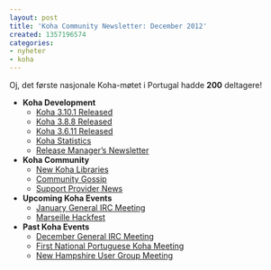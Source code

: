 ```yaml
---
layout: post
title: 'Koha Community Newsletter: December 2012'
created: 1357196574
categories:
- nyheter
- koha
---
```

<p>Oj, det første nasjonale Koha-møtet i Portugal hadde <strong>200</strong> deltagere!</p>

<ul>
<li><strong>Koha Development</strong>
<ul>
<li><a href="http://koha-community.org/koha-community-newsletter-december-2012/#3101">Koha 3.10.1 Released</a></li>
<li><a href="http://koha-community.org/koha-community-newsletter-december-2012/#388">Koha 3.8.8 Released</a></li>
<li><a href="http://koha-community.org/koha-community-newsletter-december-2012/#3611">Koha 3.6.11 Released</a></li>
<li><a href="http://koha-community.org/koha-community-newsletter-december-2012/#stats">Koha Statistics</a></li>
<li><a href="http://koha-community.org/koha-community-newsletter-december-2012/#rm">Release Manager’s Newsletter</a></li>
</ul>
</li>
<li><strong>Koha Community</strong>
<ul>
<li><a href="http://koha-community.org/koha-community-newsletter-december-2012/#newlibs">New Koha Libraries</a></li>
<li><a href="http://koha-community.org/koha-community-newsletter-december-2012/#gossip">Community Gossip</a></li>
<li><a href="http://koha-community.org/koha-community-newsletter-december-2012/#provider">Support Provider News</a></li>
</ul>
</li>
<li><strong>Upcoming Koha Events</strong>
<ul>
<li><a href="http://koha-community.org/koha-community-newsletter-december-2012/#mtgjan">January General IRC Meeting</a></li>
<li><a href="http://koha-community.org/koha-community-newsletter-december-2012/#marseille">Marseille Hackfest</a></li>
</ul>
</li>
<li><strong>Past Koha Events</strong>
<ul>
<li><a href="http://koha-community.org/koha-community-newsletter-december-2012/#mtgdec">December General IRC Meeting</a></li>
<li><a href="http://koha-community.org/koha-community-newsletter-december-2012/#portugal">First National Portuguese Koha Meeting</a></li>
<li><a href="http://koha-community.org/koha-community-newsletter-december-2012/#nh">New Hampshire User Group Meeting</a></li>
</ul>
</li>
</ul>

